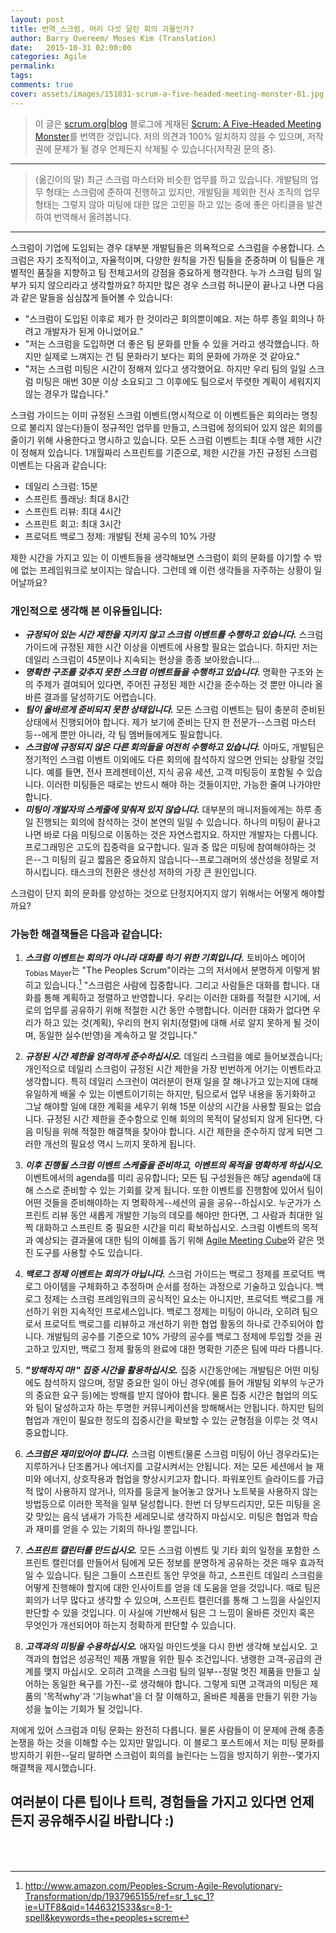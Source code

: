 ```yaml
---
layout: post
title: 번역_스크럼, 머리 다섯 달린 회의 괴물인가?
author: Barry Overeem/ Moses Kim (Translation)
date:   2015-10-31 02:00:00
categories: Agile
permalink:
tags:
comments: true
cover: assets/images/151031-scrum-a-five-headed-meeting-monster-01.jpg
---
```


> 이 글은 [scrum.org|blog][scrum-org-blog] 블로그에 게재된 [Scrum: A Five-Headed Meeting Monster][scrum-a-five-headed-meeting-monster]를 번역한 것입니다.
저의 의견과 100% 일치하지 않을 수 있으며, 저작권에 문제가 될 경우 언제든지 삭제될 수 있습니다(저작권 문의 중).

---

> (옮긴이의 말) 최근 스크럼 마스터와 비슷한 업무를 하고 있습니다. 개발팀의 업무 형태는 스크럼에 준하여 진행하고 있지만, 개발팀을 제외한 전사 조직의 업무 형태는 그렇지 않아 미팅에 대한 많은 고민을 하고 있는 중에 좋은 아티클을 발견하여 번역해서 올려봅니다.

---

스크럼이 기업에 도임되는 경우 대부분 개발팀들은 의욕적으로 스크럼을 수용합니다. 스크럼은 자기 조직적이고, 자율적이며, 다양한 원칙을 가진 팀들을 준중하며 이 팀들은 개별적인 품질을 지향하고 팀 전체고서의 강점을 중요하게 행각한다. 누가 스크럼 팀의 일부가 되지 않으리라고 생각할까요?
하지만 많은 경우 스크럼 허니문이 끝나고 나면 다음과 같은 말들을 심심찮게 들어볼 수 있습니다:

- "스크럼이 도입된 이후로 제가 한 것이라곤 회의뿐이예요. 저는 하루 종일 회의나 하려고 개발자가 된게 아니었어요."
- "저는 스크럼을 도입하면 더 좋은 팀 문화를 만들 수 있을 거라고 생각했습니다. 하지만 실제로 느껴지는 건 팀 문화라기 보다는 회의 문화에 가까운 것 같아요."
- "저는 스크럼 미팅은 시간이 정해져 있다고 생각했어요. 하지만 우리 팀의 일일 스크럼 미팅은 매번 30분 이상 소요되고 그 이후에도 팀으로서 뚜렷한 계획이 세워지지 않는 경우가 많습니다."

스크럼 가이드는 이미 규정된 스크럼 이벤트(명시적으로 이 이벤트들은 회의라는 명칭으로 불리지 않는다)들이 정규적인 업무를 만들고, 스크럼에 정의되어 있지 않은 회의를 줄이기 위해 사용한다고 명시하고 있습니다. 모든 스크럼 이벤트는 최대 수행 제한 시간이 정해져 있습니다. 1개월짜리 스프린트를 기준으로, 제한 시간을 가진 규정된 스크럼 이벤트는 다음과 같습니다:

- 데일리 스크럼: 15분
- 스프린트 플래닝: 최대 8시간
- 스프린트 리뷰: 최대 4시간
- 스프린트 회고: 최대 3시간
- 프로덕트 백로그 정제: 개발팀 전체 공수의 10% 가량

제한 시간을 가지고 있는 이 이벤트들을 생각해보면 스크럼이 회의 문화를 야기할 수 밖에 없는 프레임워크로 보이지는 않습니다. 그런데 왜 이런 생각들을 자주하는 상황이 일어날까요?

### 개인적으로 생각해 본 이유들입니다:

- _**규정되어 있는 시간 제한을 지키지 않고 스크럼 이벤트를 수행하고 있습니다.**_ 스크럼 가이드에 규정된 제한 시간 이상을 이벤트에 사용할 필요는 없습니다. 하지만 저는 데일리 스크럼이 45분이나 지속되는 현상을 종종 보아왔습니다...
- _**명확한 구조를 갖추지 못한 스크럼 이벤트들을 수행하고 있습니다.**_ 명확한 구조와 논의 주제가 결여되어 있다면, 주어진 규정된 제한 시간을 준수하는 것 뿐만 아니라 올바른 결과를 달성하기도 어렵습니다.
- _**팀이 올바르게 준비되지 못한 상태입니다.**_ 모든 스크럼 이벤트는 팀이 충분히 준비된 상태에서 진행되어야 합니다. 제가 보기에 준비는 단지 한 전문가--스크럼 마스터 등--에게 뿐만 아니라, 각 팀 멤버들에게도 필요합니다.
- _**스크럼에 규정되지 않은 다른 회의들을 여전히 수행하고 있습니다.**_ 아마도, 개발팀은 정기적인 스크럼 이벤트 이외에도 다른 회의에 참석하지 않으면 안되는 상황일 것입니다. 예를 들면, 전사 프레젠테이션, 지식 공유 세션, 고객 미팅등이 포함될 수 있습니다. 이러한 미팅들은 때로는 반드시 해야 하는 것들이지만, 가능한 줄여 나가야만 합니다.
- _**미팅이 개발자의 스케줄에 맞춰져 있지 않습니다.**_ 대부분의 매니저들에게는 하루 종일 진행되는 회의에 참석하는 것이 본연의 일일 수 있습니다. 하나의 미팅이 끝나고 나면 바로 다음 미팅으로 이동하는 것은 자연스럽지요. 하지만 개발자는 다릅니다. 프로그래밍은 고도의 집중력을 요구합니다. 일과 중 많은 미팅에 참여해야하는 것은--그 미팅의 길고 짧음은 중요하지 않습니다--프로그래머의 생산성을 정말로 저하시킵니다. 태스크의 전환은 생산성 저하의 가장 큰 원인입니다.

스크럼이 단지 회의 문화를 양성하는 것으로 단정지어지지 않기 위해서는 어떻게 해야할까요?

### 가능한 해결책들은 다음과 같습니다:

1. _**스크럼 이벤트는 회의가 아니라 대화를 하기 위한 기회입니다.**_ 토비아스 메이어<sub>Tobias Mayer</sub>는 "The Peoples Scrum"이라는 그의 저서에서 분명하게 이렇게 밝히고 있습니다.[^footnote1] "스크럼은 사람에 집중합니다. 그리고 사람들은 대화를 합니다. 대화를 통해 계획하고 정렬하고 반영합니다. 우리는 이러한 대화를 적절한 시기에, 서로의 업무를 공유하기 위해 적절한 시간 동안 수행합니다. 이러한 대화가 없다면 우리가 하고 있는 것(계획), 우리의 현지 위치(정렬)에 대해 서로 알지 못하게 될 것이며, 동일한 실수(반영)을 계속하고 말 것입니다."

2. _**규정된 시간 제한을 엄격하게 준수하십시오.**_ 데일리 스크럼을 예로 들어보겠습니다; 개인적으로 데일리 스크럼이 규정된 시간 제한을 가장 빈번하게 어기는 이벤트라고 생각합니다. 특히 데일리 스크런이 여러분이 현재 일을 잘 해나가고 있는지에 대해 유일하게 배울 수 있는 이벤트이기히는 하지만, 팀으로서 업무 내용을 동기화하고 그날 해야할 일에 대한 계획을 세우기 위해 15분 이상의 시간을 사용할 필요는 없습니다. 규정된 시간 제한을 준수함으로 인해 회의의 목적이 달성되지 않게 된다면, 다음 미팅을 위해 적절한 해결책을 찾아야 합니다. 시간 제한을 준수하지 않게 되면 그러한 개선의 필요성 역시 느끼지 못하게 됩니다.

3. _**이후 진행될 스크럼 이벤트 스케줄을 준비하고, 이벤트의 목적을 명확하게 하십시오.**_ 이벤트에서의 agenda를 미리 공유합니다; 모든 팀 구성원들은 해당 agenda에 대해 스스로 준비할 수 있는 기회를 갖게 됩니다. 또한 이벤트를 진행함에 있어서 팀이 어떤 것들을 준비해야하는 지 명확하게--세션의 골을 공유--하십시오. 누군가가 스프린트 리뷰 동안 새롭게 개발한 기능의 데모를 해야만 한다면, 그 사람과 최대한 일찍 대화하고 스프린트 중 필요한 시간을 미리 확보하십시오. 스크럼 이벤트의 목적과 예상되는 결과물에 대한 팀의 이해를 돕기 위해 [Agile Meeting Cube][agile-meeting-cube]와 같은 멋진 도구를 사용할 수도 있습니다.

4. _**백로그 정제 이벤트는 회의가 아닙니다.**_ 스크럼 가이드는 백로그 정제를 프로덕트 백로그 아이템을 구체화하고 추정하며 순서를 정하는 과정으로 기술하고 있습니다. 백로그 정제는 스크럼 프레임워크의 공식적인 요소는 아니지만, 프로덕트 백로그를 개선하기 위한 지속적인 프로세스입니다. 백로그 정제는 미팅이 아니라, 오히려 팀으로서 프로덕트 백로그를 리뷰하고 개선하기 위한 협업 활동의 하나로 간주되어야 합니다. 개발팀의 공수를 기준으로 10% 가량의 공수를 백로그 정제에 투입할 것을 권고하고 있지만, 백로그 정제 활동의 완료에 대한 명확한 기준은 팀에 따라 다릅니다.

5. _**"방해하지 마!" 집중 시간을 활용하십시오.**_ 집중 시간동안에는 개발팀은 어떤 미팅에도 참석하지 않으며, 정말 중요한 일이 아닌 경우(예를 들어 개발팀 외부의 누군가의 중요한 요구 등)에는 방해를 받지 않아야 합니다. 물론 집중 시간은 협업의 의도와 팀이 달성하고자 하는 투명한 커뮤니케이션을 방해해서는 안됩니다. 하지만 팀의 협업과 개인이 필요한 정도의 집중시간을 확보할 수 있는 균형점을 이루는 것 역시 중요합니다.

6. _**스크럼은 재미있어야 합니다.**_ 스크럼 이벤트(물론 스크럼 미팅이 아닌 경우라도)는 지루하거나 단조롭거나 에너지를 고갈시켜서는 안됩니다. 저는 모든 세션에서 늘 재미와 에너지, 상호작용과 협업을 향상시키고자 합니다. 파워포인트 슬라이드를 가급적 많이 사용하지 않거나, 의자를 둥글게 늘어놓고 앉거나 노트북을 사용하지 않는 방법등으로 이러한 목적을 일부 달성합니다. 한번 더 당부드리지만, 모든 미팅을 온갖 맛있는 음식 냄새가 가득찬 세레모니로 생각하지 마십시오. 미팅은 협업과 학습과 재미를 얻을 수 있는 기회의 하나일 뿐입니다.

7. _**스프린트 캘린터를 만드십시오.**_ 모든 스크럼 이벤트 및 기타 회의 일정을 포함한 스프린트 캘린더를 만들어서 팀에게 모든 정보를 분명하게 공유하는 것은 매우 효과적일 수 있습니다. 팀은 그들이 스프린트 동안 무엇을 하고, 스프린트 데일리 스크럼을 어떻게 진행해야 할지에 대한 인사이트를 얻을 데 도움을 얻을 것입니다. 때로 팀은 회의가 너무 많다고 생각할 수 있으며, 스프린트 캘린더를 통해 그 느낌을 사실인지 판단할 수 있을 것입니다. 이 사실에 기반해서 팀은 그 느낌이 올바른 것인지 혹은 무엇인가 개선되어야 하는지 정확하게 판단할 수 있습니다.

8. _**고객과의 미팅을 수용하십시오.**_ 애자일 마인드셋을 다시 한번 생각해 보십시오. 고객과의 협업은 성공적인 제품 개발을 위한 필수 조건입니다. 냉랭한 고객-공급의 관계를 맺지 마십시오. 오히려 고객을 스크럼 팀의 일부--정말 멋진 제품을 만들고 싶어하는 동일한 욕구를 가진--로 생각해야 합니다. 그렇게 되면 고객과의 미팅은 제품의 '목적why'과 '기능what'을 더 잘 이해하고, 올바른 제품을 만들기 위한 가능성을 높이는 기회가 될 것입니다.

저에게 있어 스크럼과 미팅 문화는 완전히 다릅니다. 물론 사람들이 이 문제에 관해 종종 논쟁을 하는 것을 이해할 수는 있지만 말입니다. 이 블로그 포스트에서 저는 미팅 문화를 방지하기 위한--달리 말하면 스크럼이 회의를 늘린다는 느낌을 방지하기 위한--몇가지 해결책을 제시했습니다.

여러분이 다른 팁이나 트릭, 경험들을 가지고 있다면 언제든지 공유해주시길 바랍니다 :)
<br><br><br>
----

[scrum-org-blog]: http://blog.scrum.org/
[scrum-a-five-headed-meeting-monster]: http://blog.scrum.org/scrum-a-five-headed-meeting-monster/
[agile-meeting-cube]: http://blog.crisp.se/2014/10/16/peterantman/the-agile-meetings-cube

[^footnote1]: http://www.amazon.com/Peoples-Scrum-Agile-Revolutionary-Transformation/dp/1937965155/ref=sr_1_sc_1?ie=UTF8&qid=1446321533&sr=8-1-spell&keywords=the+peoples+screm
[^footnote2]: http://blog.codinghorror.com/software-developers-and-aspergers-syndrome/
